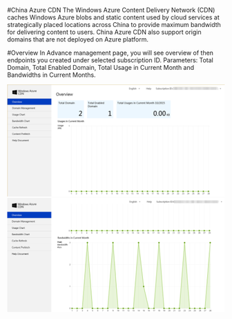 #China Azure CDN
The Windows Azure Content Delivery Network (CDN) caches Windows Azure blobs and static content used by cloud services at strategically placed locations across China to provide maximum bandwidth for delivering content to users. China Azure CDN also support origin domains that are not deployed on Azure platform.

#Overview
In Advance management page, you will see overview of then endpoints you created under selected subscription ID. Parameters: Total Domain, Total Enabled Domain, Total Usage in Current Month and Bandwidths in Current Months.

![007](Images/007.png)
![008](Images/008.png)